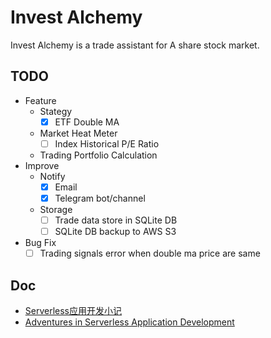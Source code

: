 # Invest Alchemy

Invest Alchemy is a trade assistant for A share stock market.

## TODO

- Feature
    - Stategy
        - [x] ETF Double MA
    - Market Heat Meter
        - [ ] Index Historical P/E Ratio
    - Trading Portfolio Calculation
- Improve
    - Notify
        - [x] Email
        - [x] Telegram bot/channel
    - Storage
        - [ ] Trade data store in SQLite DB
        - [ ] SQLite DB backup to AWS S3
- Bug Fix
    - [ ] Trading signals error when double ma price are same

## Doc

- [Serverless应用开发小记](https://www.bmpi.dev/dev/guide-to-serverless/)
- [Adventures in Serverless Application Development](https://www.bmpi.dev/en/dev/guide-to-serverless/)